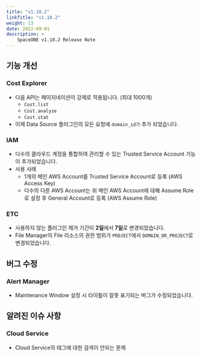 ```yaml
---
title: "v1.10.2"
linkTitle: "v1.10.2"
weight: 23
date: 2022-09-01
description: >
    SpaceONE v1.10.2 Release Note
---
```


## 기능 개선
  ### Cost Explorer
  - 다음 API는 페이지네이션이 강제로 적용됩니다. (최대 1000개) 
    - `Cost.list`
    - `Cost.analyze`
    - `Cost.stat`
  - 이제 Data Source 플러그인의 모든 요청에 `domain_id가` 추가 되었습니다.
  ### IAM
  - 다수의 클라우드 계정을 통합하여 관리할 수 있는 Trusted Service Account 기능이 추가되었습니다.
  - 사용 사례
    - 1개의 메인 AWS Account를 Trusted Service Account로 등록 (AWS Access Key)
    - 다수의 다른 AWS Account는 위 메인 AWS Account에 대해 Assume Role로 설정 후 General Account로 등록 (AWS Assume Role)
  ### ETC
  - 사용하지 않는 플러그인 제거 기간이 **2일**에서 **7일**로 변경되었습니다. 
  - File Manager의 File 리소스의 권한 범위가 `PROJECT`에서 `DOMAIN_OR_PROJECT`로 변경되었습니다.  
## 버그 수정
  ### Alert Manager
  - Maintenance Window 설정 시 타이틀이 잘못 표기되는 버그가 수정되었습니다.
## 알려진 이슈 사항
  ### Cloud Service
  - Cloud Service의 태그에 대한 검색이 안되는 문제

